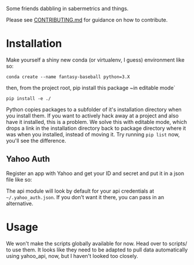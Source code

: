 Some friends dabbling in sabermetrics and things.

Please see [CONTRIBUTING.md](./CONTRIBUTING.md) for guidance on how to contribute.

# Installation

Make yourself a shiny new conda (or virtualenv, I guess) environment like so:

``` shell
conda create --name fantasy-baseball python=3.X
```

then, from the project root, pip install this package ~in editable mode`

``` shell
pip install -e ./
```

Python copies packages to a subfolder of it's installation directory when you install them.
If you want to actively hack away at a project and also have it installed, this is a problem.
We solve this with editable mode, which drops a link in the installation directory back to
package directory where it was when you installed, instead of moving it. Try running `pip list`
now, you'll see the difference.

## Yahoo Auth

Register an app with Yahoo and get your ID and secret and put it in a json file like so:

The api module will look by default for your api credentials at `~/.yahoo_auth.json`.
If you don't want it there, you can pass in an alternative.

#  Usage

We won't make the scripts globally available for now. Head over to scripts/ to use them.
It looks like they need to be adapted to pull data automatically using yahoo_api, now,
but I haven't looked too closely.
